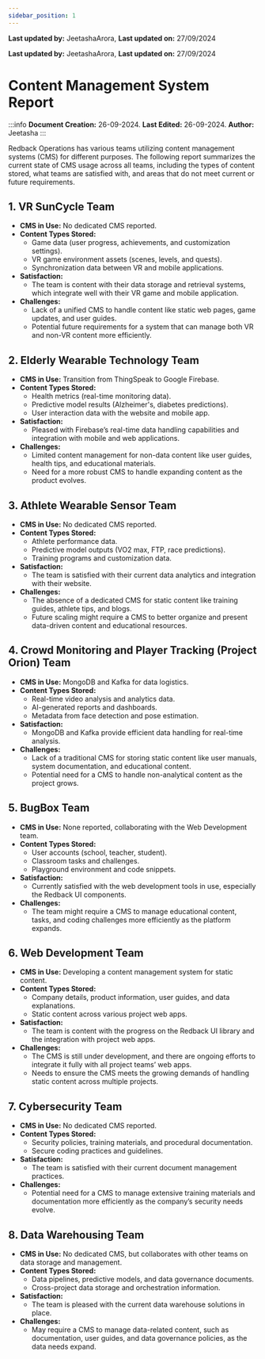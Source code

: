 ```yaml
---
sidebar_position: 1
---
```


**Last updated by:** JeetashaArora, **Last updated on:** 27/09/2024


**Last updated by:** JeetashaArora, **Last updated on:** 27/09/2024


# Content Management System Report

:::info
**Document Creation:** 26-09-2024. **Last Edited:** 26-09-2024. **Author:** Jeetasha
:::

Redback Operations has various teams utilizing content management systems (CMS) for different purposes. The following report summarizes the current state of CMS usage across all teams, including the types of content stored, what teams are satisfied with, and areas that do not meet current or future requirements.

## 1. VR SunCycle Team

- **CMS in Use:** No dedicated CMS reported.
- **Content Types Stored:**
  - Game data (user progress, achievements, and customization settings).
  - VR game environment assets (scenes, levels, and quests).
  - Synchronization data between VR and mobile applications.
- **Satisfaction:**
  - The team is content with their data storage and retrieval systems, which integrate well with their VR game and mobile application.
- **Challenges:**
  - Lack of a unified CMS to handle content like static web pages, game updates, and user guides.
  - Potential future requirements for a system that can manage both VR and non-VR content more efficiently.

## 2. Elderly Wearable Technology Team

- **CMS in Use:** Transition from ThingSpeak to Google Firebase.
- **Content Types Stored:**
  - Health metrics (real-time monitoring data).
  - Predictive model results (Alzheimer's, diabetes predictions).
  - User interaction data with the website and mobile app.
- **Satisfaction:**
  - Pleased with Firebase’s real-time data handling capabilities and integration with mobile and web applications.
- **Challenges:**
  - Limited content management for non-data content like user guides, health tips, and educational materials.
  - Need for a more robust CMS to handle expanding content as the product evolves.

## 3. Athlete Wearable Sensor Team

- **CMS in Use:** No dedicated CMS reported.
- **Content Types Stored:**
  - Athlete performance data.
  - Predictive model outputs (VO2 max, FTP, race predictions).
  - Training programs and customization data.
- **Satisfaction:**
  - The team is satisfied with their current data analytics and integration with their website.
- **Challenges:**
  - The absence of a dedicated CMS for static content like training guides, athlete tips, and blogs.
  - Future scaling might require a CMS to better organize and present data-driven content and educational resources.

## 4. Crowd Monitoring and Player Tracking (Project Orion) Team

- **CMS in Use:** MongoDB and Kafka for data logistics.
- **Content Types Stored:**
  - Real-time video analysis and analytics data.
  - AI-generated reports and dashboards.
  - Metadata from face detection and pose estimation.
- **Satisfaction:**
  - MongoDB and Kafka provide efficient data handling for real-time analysis.
- **Challenges:**
  - Lack of a traditional CMS for storing static content like user manuals, system documentation, and educational content.
  - Potential need for a CMS to handle non-analytical content as the project grows.

## 5. BugBox Team

- **CMS in Use:** None reported, collaborating with the Web Development team.
- **Content Types Stored:**
  - User accounts (school, teacher, student).
  - Classroom tasks and challenges.
  - Playground environment and code snippets.
- **Satisfaction:**
  - Currently satisfied with the web development tools in use, especially the Redback UI components.
- **Challenges:**
  - The team might require a CMS to manage educational content, tasks, and coding challenges more efficiently as the platform expands.

## 6. Web Development Team

- **CMS in Use:** Developing a content management system for static content.
- **Content Types Stored:**
  - Company details, product information, user guides, and data explanations.
  - Static content across various project web apps.
- **Satisfaction:**
  - The team is content with the progress on the Redback UI library and the integration with project web apps.
- **Challenges:**
  - The CMS is still under development, and there are ongoing efforts to integrate it fully with all project teams’ web apps.
  - Needs to ensure the CMS meets the growing demands of handling static content across multiple projects.

## 7. Cybersecurity Team

- **CMS in Use:** No dedicated CMS reported.
- **Content Types Stored:**
  - Security policies, training materials, and procedural documentation.
  - Secure coding practices and guidelines.
- **Satisfaction:**
  - The team is satisfied with their current document management practices.
- **Challenges:**
  - Potential need for a CMS to manage extensive training materials and documentation more efficiently as the company’s security needs evolve.

## 8. Data Warehousing Team

- **CMS in Use:** No dedicated CMS, but collaborates with other teams on data storage and management.
- **Content Types Stored:**
  - Data pipelines, predictive models, and data governance documents.
  - Cross-project data storage and orchestration information.
- **Satisfaction:**
  - The team is pleased with the current data warehouse solutions in place.
- **Challenges:**
  - May require a CMS to manage data-related content, such as documentation, user guides, and data governance policies, as the data needs expand.